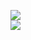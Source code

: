 [![](https://img.shields.io/badge/Made%20With-Github%20Spray-lightgrey.svg?style=for-the-badge&logo=github)](https://github.com/Annihil/github-spray#17663)  
[![](https://i.imgur.com/2DrTn0Z.gif)](https://github.com/Annihil/github-spray)